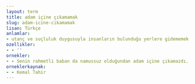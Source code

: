 ```yaml
---
layout: term
title: adam içine çıkamamak
slug: adam-icine-cikamamak
lisan: Türkçe
anlamlar:
- utanç ve suçluluk duygusuyla insanların bulunduğu yerlere gidememek
ozellikler:
- - ''
ornekler:
- - Senin rahmetli baban da namussuz olduğundan adam içine çıkamazdı.
orneklerkaynak:
- - Kemal Tahir
---
```


